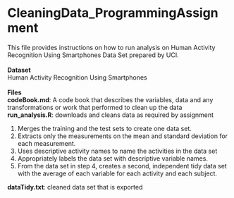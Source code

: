 # CleaningData_ProgrammingAssignment
This file provides instructions on how to run analysis on Human Activity Recognition Using Smartphones Data Set prepared by UCI.<br/>
<br/>
**Dataset**<br/>
Human Activity Recognition Using Smartphones<br/>
<br/>
**Files**<br/>
**codeBook.md**: A code book that describes the variables, data and any transformations or work that performed to clean up the data<br/>
**run_analysis.R**: downloads and cleans data as required by assignment<br/>
1. Merges the training and the test sets to create one data set.
1. Extracts only the measurements on the mean and standard deviation for each measurement.
1. Uses descriptive activity names to name the activities in the data set
1. Appropriately labels the data set with descriptive variable names.
1. From the data set in step 4, creates a second, independent tidy data set with the average of each variable for each activity and each subject.<br/>

**dataTidy.txt**: cleaned data set that is exported

